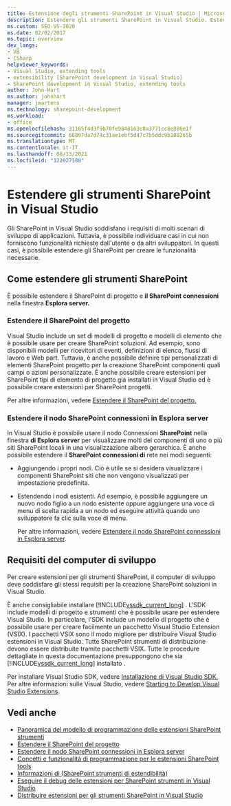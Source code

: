 ```yaml
---
title: Estensione degli strumenti SharePoint in Visual Studio | Microsoft Docs
description: Estendere gli strumenti SharePoint in Visual Studio. Estendere il SharePoint di progetto. Estendere il nodo SharePoint connessioni in Esplora server.
ms.custom: SEO-VS-2020
ms.date: 02/02/2017
ms.topic: overview
dev_langs:
- VB
- CSharp
helpviewer_keywords:
- Visual Studio, extending tools
- extensibility [SharePoint development in Visual Studio]
- SharePoint development in Visual Studio, extending tools
author: John-Hart
ms.author: johnhart
manager: jmartens
ms.technology: sharepoint-development
ms.workload:
- office
ms.openlocfilehash: 31165f4d3f9b70fe9848163c8a3771cc8e886e1f
ms.sourcegitcommit: 68897da7d74c31ae1ebf5d47c7b5ddc9b108265b
ms.translationtype: MT
ms.contentlocale: it-IT
ms.lasthandoff: 08/13/2021
ms.locfileid: "122027188"
---
```

# <a name="extend-the-sharepoint-tools-in-visual-studio"></a>Estendere gli strumenti SharePoint in Visual Studio
  Gli SharePoint in Visual Studio soddisfano i requisiti di molti scenari di sviluppo di applicazioni. Tuttavia, è possibile individuare casi in cui non forniscono funzionalità richieste dall'utente o da altri sviluppatori. In questi casi, è possibile estendere gli SharePoint per creare le funzionalità necessarie.

## <a name="how-to-extend-the-sharepoint-tools"></a>Come estendere gli strumenti SharePoint
 È possibile estendere il SharePoint di progetto e **il SharePoint connessioni** nella finestra **Esplora server.**

### <a name="extend-the-sharepoint-project-system"></a>Estendere il SharePoint del progetto
 Visual Studio include un set di modelli di progetto e modelli di elemento che è possibile usare per creare SharePoint soluzioni. Ad esempio, sono disponibili modelli per ricevitori di eventi, definizioni di elenco, flussi di lavoro e Web part. Tuttavia, è anche possibile definire tipi personalizzati di elementi SharePoint progetto per la creazione SharePoint componenti quali campi o azioni personalizzate. È anche possibile creare estensioni per SharePoint tipi di elemento di progetto già installati in Visual Studio ed è possibile creare estensioni per SharePoint progetti.

 Per altre informazioni, vedere [Estendere il SharePoint del progetto.](../sharepoint/extending-the-sharepoint-project-system.md)

### <a name="extend-the-sharepoint-connections-node-in-server-explorer"></a>Estendere il nodo SharePoint connessioni in Esplora server
 In Visual Studio è possibile usare il nodo Connessioni **SharePoint** nella finestra **di Esplora server** per visualizzare molti dei componenti di uno o più siti SharePoint locali in una visualizzazione albero gerarchica. È anche possibile estendere il **SharePoint connessioni di** rete nei modi seguenti:

- Aggiungendo i propri nodi. Ciò è utile se si desidera visualizzare i componenti SharePoint siti che non vengono visualizzati per impostazione predefinita.

- Estendendo i nodi esistenti. Ad esempio, è possibile aggiungere un nuovo nodo figlio a un nodo esistente oppure aggiungere una voce di menu di scelta rapida a un nodo ed eseguire attività quando uno sviluppatore fa clic sulla voce di menu.

  Per altre informazioni, vedere [Estendere il nodo SharePoint connessioni in Esplora server](../sharepoint/extending-the-sharepoint-connections-node-in-server-explorer.md).

## <a name="development-computer-requirements"></a>Requisiti del computer di sviluppo
 Per creare estensioni per gli strumenti SharePoint, il computer di sviluppo deve soddisfare gli stessi requisiti per la creazione SharePoint soluzioni in Visual Studio.

 È anche consigliabile installare [!INCLUDE[vssdk_current_long](../sharepoint/includes/vssdk-current-long-md.md)] . L'SDK include modelli di progetto e strumenti che è possibile usare per estendere Visual Studio. In particolare, l'SDK include un modello di progetto che è possibile usare per creare facilmente un pacchetto Visual Studio Extension (VSIX). I pacchetti VSIX sono il modo migliore per distribuire Visual Studio estensioni in Visual Studio. Tutte SharePoint strumenti di distribuzione devono essere distribuite tramite pacchetti VSIX. Tutte le procedure dettagliate in questa documentazione presuppongono che sia [!INCLUDE[vssdk_current_long](../sharepoint/includes/vssdk-current-long-md.md)] installato .

 Per installare Visual Studio SDK, vedere [Installazione di Visual Studio SDK.](../extensibility/installing-the-visual-studio-sdk.md) Per altre informazioni sulle Visual Studio, vedere [Starting to Develop Visual Studio Extensions](../extensibility/starting-to-develop-visual-studio-extensions.md).

## <a name="see-also"></a>Vedi anche

- [Panoramica del modello di programmazione delle estensioni SharePoint strumenti](../sharepoint/overview-of-the-programming-model-of-sharepoint-tools-extensions.md)
- [Estendere il SharePoint del progetto](../sharepoint/extending-the-sharepoint-project-system.md)
- [Estendere il nodo SharePoint connessioni in Esplora server](../sharepoint/extending-the-sharepoint-connections-node-in-server-explorer.md)
- [Concetti e funzionalità di programmazione per le estensioni SharePoint tools](../sharepoint/programming-concepts-and-features-for-sharepoint-tools-extensions.md)
- [Informazioni di &#40;SharePoint strumenti di estendibilità&#41;](../sharepoint/reference-sharepoint-tools-extensibility.md)
- [Eseguire il debug delle estensioni per SharePoint strumenti in Visual Studio](../sharepoint/debugging-extensions-for-the-sharepoint-tools-in-visual-studio.md)
- [Distribuire estensioni per gli strumenti SharePoint in Visual Studio](../sharepoint/deploying-extensions-for-the-sharepoint-tools-in-visual-studio.md)
